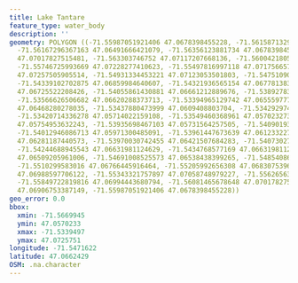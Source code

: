 ```yaml
---
title: Lake Tantare
feature_type: water_body
description: ''
geometry: POLYGON ((-71.55987051921406 47.0678398455228, -71.56158713298257 47.06707983380247,
  -71.56167296367163 47.06491666421079, -71.56356123881734 47.0678398455228, -71.56699446635618
  47.07017827515481, -71.563303746752 47.07117207668136, -71.56004218059037 47.07245814526782,
  -71.55746725993669 47.07228277410623, -71.55497816997118 47.07175665715901, -71.5522315879403
  47.07257505905514, -71.54931334453221 47.07123053501803, -71.54751090007463 47.06953521723318,
  -71.54339102702875 47.06859984640607, -71.54321936565154 47.06778138346713, -71.54339102702875
  47.06725522208426, -71.54055861430881 47.06661212889676, -71.53892783122843 47.0671382966276,
  -71.53566626506682 47.06620288373713, -71.53394965129742 47.065559777853, -71.53506545024705
  47.06468280278035, -71.53437880473999 47.0609408803704, -71.53429297405094 47.05947912059369,
  -71.53420714336278 47.05714022159108, -71.53549460368961 47.05702327394761, -71.53643874126293
  47.05754953632243, -71.53935698467103 47.05731564257505, -71.54090193706324 47.05795884791235,
  -71.54012946086713 47.05971300485091, -71.53961447673639 47.06123322751684, -71.53909949260476
  47.06281187440573, -71.53970030742455 47.06421507684283, -71.54073027568603 47.06573517113625,
  -71.54244688945543 47.06631981124629, -71.5434768577169 47.06631981124629, -71.54433516460116
  47.06509205961006, -71.54691008525573 47.06538438399265, -71.54854086833609 47.06649520202881,
  -71.5510299583016 47.06766445916464, -71.55205992656308 47.06830753965679, -71.55283240275918
  47.06988597706122, -71.55343321757897 47.07058748979227, -71.55626563029801 47.07017827515481,
  -71.55849722819816 47.06994443680794, -71.56081465678648 47.07017827515481, -71.56081465678648
  47.06906753387149, -71.55987051921406 47.0678398455228))
geo_error: 0.0
bbox:
  xmin: -71.5669945
  ymin: 47.0570233
  xmax: -71.5339497
  ymax: 47.0725751
longitude: -71.5471622
latitude: 47.0662429
OSM: .na.character
---
```

